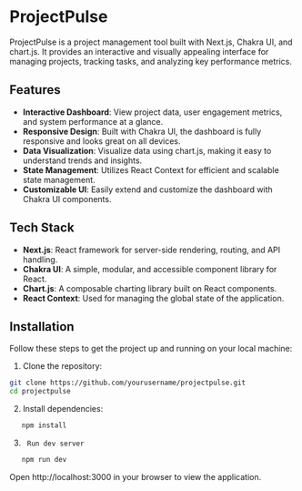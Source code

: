# ProjectPulse

ProjectPulse is a project management tool built with Next.js, Chakra UI, and chart.js. It provides an interactive and visually appealing interface for managing projects, tracking tasks, and analyzing key performance metrics.

## Features

-   **Interactive Dashboard**: View project data, user engagement metrics, and system performance at a glance.
-   **Responsive Design**: Built with Chakra UI, the dashboard is fully responsive and looks great on all devices.
-   **Data Visualization**: Visualize data using chart.js, making it easy to understand trends and insights.
-   **State Management**: Utilizes React Context for efficient and scalable state management.
-   **Customizable UI**: Easily extend and customize the dashboard with Chakra UI components.

## Tech Stack

-   **Next.js**: React framework for server-side rendering, routing, and API handling.
-   **Chakra UI**: A simple, modular, and accessible component library for React.
-   **Chart.js**: A composable charting library built on React components.
-   **React Context**: Used for managing the global state of the application.

## Installation

Follow these steps to get the project up and running on your local machine:

1. Clone the repository:

```bash
git clone https://github.com/yourusername/projectpulse.git
cd projectpulse
```

2. Install dependencies:

```bash
   npm install
```

3.      Run dev server

```bash
   npm run dev
```

Open http://localhost:3000 in your browser to view the application.
